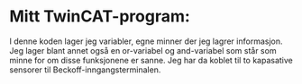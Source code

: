 # Mitt TwinCAT-program:
I denne koden lager jeg variabler, egne minner der jeg lagrer informasjon.
Jeg lager blant annet også en or-variabel og and-variabel som står som minne for om disse funksjonene er sanne.
Jeg har da koblet til to kapasative sensorer til Beckoff-inngangsterminalen.
